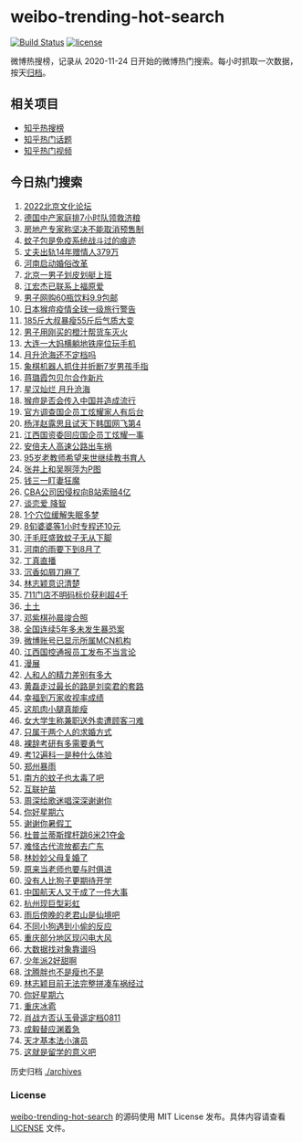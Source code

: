 # weibo-trending-hot-search

[![Build Status](https://github.com/justjavac/weibo-trending-hot-search/workflows/ci/badge.svg?branch=master)](https://github.com/justjavac/weibo-trending-hot-search/actions)
[![license](https://img.shields.io/github/license/justjavac/weibo-trending-hot-search)](https://github.com/justjavac/weibo-trending-hot-search/blob/master/LICENSE)

微博热搜榜，记录从 2020-11-24 日开始的微博热门搜索。每小时抓取一次数据，按天[归档](./archives)。

## 相关项目

- [知乎热搜榜](https://github.com/justjavac/zhihu-trending-top-search)
- [知乎热门话题](https://github.com/justjavac/zhihu-trending-hot-questions)
- [知乎热门视频](https://github.com/justjavac/zhihu-trending-hot-video)

## 今日热门搜索

<!-- BEGIN -->
<!-- 最后更新时间 Tue Jul 26 2022 06:17:51 GMT+0800 (China Standard Time) -->

1. [2022北京文化论坛](https://s.weibo.com//weibo?q=%232022%E5%8C%97%E4%BA%AC%E6%96%87%E5%8C%96%E8%AE%BA%E5%9D%9B%23&Refer=new_time)
1. [德国中产家庭排7小时队领救济粮](https://s.weibo.com//weibo?q=%23%E5%BE%B7%E5%9B%BD%E4%B8%AD%E4%BA%A7%E5%AE%B6%E5%BA%AD%E6%8E%927%E5%B0%8F%E6%97%B6%E9%98%9F%E9%A2%86%E6%95%91%E6%B5%8E%E7%B2%AE%23&Refer=top)
1. [房地产专家称坚决不能取消预售制](https://s.weibo.com//weibo?q=%23%E6%88%BF%E5%9C%B0%E4%BA%A7%E4%B8%93%E5%AE%B6%E7%A7%B0%E5%9D%9A%E5%86%B3%E4%B8%8D%E8%83%BD%E5%8F%96%E6%B6%88%E9%A2%84%E5%94%AE%E5%88%B6%23&Refer=top)
1. [蚊子包是免疫系统战斗过的痕迹](https://s.weibo.com//weibo?q=%23%E8%9A%8A%E5%AD%90%E5%8C%85%E6%98%AF%E5%85%8D%E7%96%AB%E7%B3%BB%E7%BB%9F%E6%88%98%E6%96%97%E8%BF%87%E7%9A%84%E7%97%95%E8%BF%B9%23&Refer=top)
1. [丈夫出轨14年赠情人379万](https://s.weibo.com//weibo?q=%23%E4%B8%88%E5%A4%AB%E5%87%BA%E8%BD%A814%E5%B9%B4%E8%B5%A0%E6%83%85%E4%BA%BA379%E4%B8%87%23&Refer=top)
1. [河南启动婚俗改革](https://s.weibo.com//weibo?q=%23%E6%B2%B3%E5%8D%97%E5%90%AF%E5%8A%A8%E5%A9%9A%E4%BF%97%E6%94%B9%E9%9D%A9%23&Refer=top)
1. [北京一男子划皮划艇上班](https://s.weibo.com//weibo?q=%23%E5%8C%97%E4%BA%AC%E4%B8%80%E7%94%B7%E5%AD%90%E5%88%92%E7%9A%AE%E5%88%92%E8%89%87%E4%B8%8A%E7%8F%AD%23&Refer=top)
1. [江宏杰已联系上福原爱](https://s.weibo.com//weibo?q=%23%E6%B1%9F%E5%AE%8F%E6%9D%B0%E5%B7%B2%E8%81%94%E7%B3%BB%E4%B8%8A%E7%A6%8F%E5%8E%9F%E7%88%B1%23&Refer=top)
1. [男子网购60瓶饮料9.9包邮](https://s.weibo.com//weibo?q=%23%E7%94%B7%E5%AD%90%E7%BD%91%E8%B4%AD60%E7%93%B6%E9%A5%AE%E6%96%999.9%E5%8C%85%E9%82%AE%23&Refer=top)
1. [日本猴痘疫情全球一级旅行警告](https://s.weibo.com//weibo?q=%23%E6%97%A5%E6%9C%AC%E7%8C%B4%E7%97%98%E7%96%AB%E6%83%85%E5%85%A8%E7%90%83%E4%B8%80%E7%BA%A7%E6%97%85%E8%A1%8C%E8%AD%A6%E5%91%8A%23&Refer=top)
1. [185斤大叔暴瘦55斤后气质大变](https://s.weibo.com//weibo?q=%23185%E6%96%A4%E5%A4%A7%E5%8F%94%E6%9A%B4%E7%98%A655%E6%96%A4%E5%90%8E%E6%B0%94%E8%B4%A8%E5%A4%A7%E5%8F%98%23&Refer=top)
1. [男子用刚买的橙汁帮货车灭火](https://s.weibo.com//weibo?q=%23%E7%94%B7%E5%AD%90%E7%94%A8%E5%88%9A%E4%B9%B0%E7%9A%84%E6%A9%99%E6%B1%81%E5%B8%AE%E8%B4%A7%E8%BD%A6%E7%81%AD%E7%81%AB%23&Refer=top)
1. [大连一大妈横躺地铁座位玩手机](https://s.weibo.com//weibo?q=%23%E5%A4%A7%E8%BF%9E%E4%B8%80%E5%A4%A7%E5%A6%88%E6%A8%AA%E8%BA%BA%E5%9C%B0%E9%93%81%E5%BA%A7%E4%BD%8D%E7%8E%A9%E6%89%8B%E6%9C%BA%23&Refer=top)
1. [月升沧海还不定档吗](https://s.weibo.com//weibo?q=%23%E6%9C%88%E5%8D%87%E6%B2%A7%E6%B5%B7%E8%BF%98%E4%B8%8D%E5%AE%9A%E6%A1%A3%E5%90%97%23&Refer=top)
1. [象棋机器人抓住并折断7岁男孩手指](https://s.weibo.com//weibo?q=%23%E8%B1%A1%E6%A3%8B%E6%9C%BA%E5%99%A8%E4%BA%BA%E6%8A%93%E4%BD%8F%E5%B9%B6%E6%8A%98%E6%96%AD7%E5%B2%81%E7%94%B7%E5%AD%A9%E6%89%8B%E6%8C%87%23&Refer=top)
1. [蒋璐霞包贝尔合作新片](https://s.weibo.com//weibo?q=%23%E8%92%8B%E7%92%90%E9%9C%9E%E5%8C%85%E8%B4%9D%E5%B0%94%E5%90%88%E4%BD%9C%E6%96%B0%E7%89%87%23&Refer=top)
1. [星汉灿烂 月升沧海](https://s.weibo.com//weibo?q=%E6%98%9F%E6%B1%89%E7%81%BF%E7%83%82%20%E6%9C%88%E5%8D%87%E6%B2%A7%E6%B5%B7&Refer=top)
1. [猴痘是否会传入中国并造成流行](https://s.weibo.com//weibo?q=%23%E7%8C%B4%E7%97%98%E6%98%AF%E5%90%A6%E4%BC%9A%E4%BC%A0%E5%85%A5%E4%B8%AD%E5%9B%BD%E5%B9%B6%E9%80%A0%E6%88%90%E6%B5%81%E8%A1%8C%23&Refer=top)
1. [官方调查国企员工炫耀家人有后台](https://s.weibo.com//weibo?q=%23%E5%AE%98%E6%96%B9%E8%B0%83%E6%9F%A5%E5%9B%BD%E4%BC%81%E5%91%98%E5%B7%A5%E7%82%AB%E8%80%80%E5%AE%B6%E4%BA%BA%E6%9C%89%E5%90%8E%E5%8F%B0%23&Refer=top)
1. [杨洋赵露思且试天下韩国网飞第4](https://s.weibo.com//weibo?q=%23%E6%9D%A8%E6%B4%8B%E8%B5%B5%E9%9C%B2%E6%80%9D%E4%B8%94%E8%AF%95%E5%A4%A9%E4%B8%8B%E9%9F%A9%E5%9B%BD%E7%BD%91%E9%A3%9E%E7%AC%AC4%23&Refer=top)
1. [江西国资委回应国企员工炫耀一事](https://s.weibo.com//weibo?q=%23%E6%B1%9F%E8%A5%BF%E5%9B%BD%E8%B5%84%E5%A7%94%E5%9B%9E%E5%BA%94%E5%9B%BD%E4%BC%81%E5%91%98%E5%B7%A5%E7%82%AB%E8%80%80%E4%B8%80%E4%BA%8B%23&Refer=top)
1. [安倍夫人高速公路出车祸](https://s.weibo.com//weibo?q=%23%E5%AE%89%E5%80%8D%E5%A4%AB%E4%BA%BA%E9%AB%98%E9%80%9F%E5%85%AC%E8%B7%AF%E5%87%BA%E8%BD%A6%E7%A5%B8%23&Refer=top)
1. [95岁老教师希望来世继续教书育人](https://s.weibo.com//weibo?q=%2395%E5%B2%81%E8%80%81%E6%95%99%E5%B8%88%E5%B8%8C%E6%9C%9B%E6%9D%A5%E4%B8%96%E7%BB%A7%E7%BB%AD%E6%95%99%E4%B9%A6%E8%82%B2%E4%BA%BA%23&Refer=top)
1. [张井上和吴啊萍为P图](https://s.weibo.com//weibo?q=%23%E5%BC%A0%E4%BA%95%E4%B8%8A%E5%92%8C%E5%90%B4%E5%95%8A%E8%90%8D%E4%B8%BAP%E5%9B%BE%23&Refer=top)
1. [钱三一盯妻狂魔](https://s.weibo.com//weibo?q=%23%E9%92%B1%E4%B8%89%E4%B8%80%E7%9B%AF%E5%A6%BB%E7%8B%82%E9%AD%94%23&Refer=top)
1. [CBA公司因侵权向B站索赔4亿](https://s.weibo.com//weibo?q=%23CBA%E5%85%AC%E5%8F%B8%E5%9B%A0%E4%BE%B5%E6%9D%83%E5%90%91B%E7%AB%99%E7%B4%A2%E8%B5%944%E4%BA%BF%23&Refer=top)
1. [谈恋爱 降智](https://s.weibo.com//weibo?q=%E8%B0%88%E6%81%8B%E7%88%B1%20%E9%99%8D%E6%99%BA&Refer=top)
1. [1个穴位缓解失眠多梦](https://s.weibo.com//weibo?q=%231%E4%B8%AA%E7%A9%B4%E4%BD%8D%E7%BC%93%E8%A7%A3%E5%A4%B1%E7%9C%A0%E5%A4%9A%E6%A2%A6%23&Refer=top)
1. [8旬婆婆等1小时专程还10元](https://s.weibo.com//weibo?q=%238%E6%97%AC%E5%A9%86%E5%A9%86%E7%AD%891%E5%B0%8F%E6%97%B6%E4%B8%93%E7%A8%8B%E8%BF%9810%E5%85%83%23&Refer=top)
1. [汗毛旺盛致蚊子无从下脚](https://s.weibo.com//weibo?q=%23%E6%B1%97%E6%AF%9B%E6%97%BA%E7%9B%9B%E8%87%B4%E8%9A%8A%E5%AD%90%E6%97%A0%E4%BB%8E%E4%B8%8B%E8%84%9A%23&Refer=top)
1. [河南的雨要下到8月了](https://s.weibo.com//weibo?q=%23%E6%B2%B3%E5%8D%97%E7%9A%84%E9%9B%A8%E8%A6%81%E4%B8%8B%E5%88%B08%E6%9C%88%E4%BA%86%23&Refer=top)
1. [丁真直播](https://s.weibo.com//weibo?q=%23%E4%B8%81%E7%9C%9F%E7%9B%B4%E6%92%AD%23&Refer=top)
1. [沉香如屑刀麻了](https://s.weibo.com//weibo?q=%23%E6%B2%89%E9%A6%99%E5%A6%82%E5%B1%91%E5%88%80%E9%BA%BB%E4%BA%86%23&Refer=top)
1. [林志颖意识清楚](https://s.weibo.com//weibo?q=%23%E6%9E%97%E5%BF%97%E9%A2%96%E6%84%8F%E8%AF%86%E6%B8%85%E6%A5%9A%23&Refer=top)
1. [711门店不明码标价获利超4千](https://s.weibo.com//weibo?q=%23711%E9%97%A8%E5%BA%97%E4%B8%8D%E6%98%8E%E7%A0%81%E6%A0%87%E4%BB%B7%E8%8E%B7%E5%88%A9%E8%B6%854%E5%8D%83%23&Refer=top)
1. [土土](https://s.weibo.com//weibo?q=%E5%9C%9F%E5%9C%9F&Refer=top)
1. [邓紫棋孙晨竣合照](https://s.weibo.com//weibo?q=%E9%82%93%E7%B4%AB%E6%A3%8B%E5%AD%99%E6%99%A8%E7%AB%A3%E5%90%88%E7%85%A7&Refer=top)
1. [全国连续5年多未发生暴恐案](https://s.weibo.com//weibo?q=%23%E5%85%A8%E5%9B%BD%E8%BF%9E%E7%BB%AD5%E5%B9%B4%E5%A4%9A%E6%9C%AA%E5%8F%91%E7%94%9F%E6%9A%B4%E6%81%90%E6%A1%88%23&Refer=top)
1. [微博账号已显示所属MCN机构](https://s.weibo.com//weibo?q=%23%E5%BE%AE%E5%8D%9A%E8%B4%A6%E5%8F%B7%E5%B7%B2%E6%98%BE%E7%A4%BA%E6%89%80%E5%B1%9EMCN%E6%9C%BA%E6%9E%84%23&Refer=top)
1. [江西国控通报员工发布不当言论](https://s.weibo.com//weibo?q=%23%E6%B1%9F%E8%A5%BF%E5%9B%BD%E6%8E%A7%E9%80%9A%E6%8A%A5%E5%91%98%E5%B7%A5%E5%8F%91%E5%B8%83%E4%B8%8D%E5%BD%93%E8%A8%80%E8%AE%BA%23&Refer=top)
1. [漫展](https://s.weibo.com//weibo?q=%E6%BC%AB%E5%B1%95&Refer=top)
1. [人和人的精力差别有多大](https://s.weibo.com//weibo?q=%23%E4%BA%BA%E5%92%8C%E4%BA%BA%E7%9A%84%E7%B2%BE%E5%8A%9B%E5%B7%AE%E5%88%AB%E6%9C%89%E5%A4%9A%E5%A4%A7%23&Refer=top)
1. [黄磊走过最长的路是刘奕君的套路](https://s.weibo.com//weibo?q=%23%E9%BB%84%E7%A3%8A%E8%B5%B0%E8%BF%87%E6%9C%80%E9%95%BF%E7%9A%84%E8%B7%AF%E6%98%AF%E5%88%98%E5%A5%95%E5%90%9B%E7%9A%84%E5%A5%97%E8%B7%AF%23&Refer=top)
1. [幸福到万家收视率成绩](https://s.weibo.com//weibo?q=%23%E5%B9%B8%E7%A6%8F%E5%88%B0%E4%B8%87%E5%AE%B6%E6%94%B6%E8%A7%86%E7%8E%87%E6%88%90%E7%BB%A9%23&Refer=top)
1. [这肌肉小腿真能瘦](https://s.weibo.com//weibo?q=%23%E8%BF%99%E8%82%8C%E8%82%89%E5%B0%8F%E8%85%BF%E7%9C%9F%E8%83%BD%E7%98%A6%23&Refer=top)
1. [女大学生称兼职送外卖遭顾客刁难](https://s.weibo.com//weibo?q=%23%E5%A5%B3%E5%A4%A7%E5%AD%A6%E7%94%9F%E7%A7%B0%E5%85%BC%E8%81%8C%E9%80%81%E5%A4%96%E5%8D%96%E9%81%AD%E9%A1%BE%E5%AE%A2%E5%88%81%E9%9A%BE%23&Refer=top)
1. [只属于两个人的求婚方式](https://s.weibo.com//weibo?q=%23%E5%8F%AA%E5%B1%9E%E4%BA%8E%E4%B8%A4%E4%B8%AA%E4%BA%BA%E7%9A%84%E6%B1%82%E5%A9%9A%E6%96%B9%E5%BC%8F%23&Refer=top)
1. [裸辞考研有多需要勇气](https://s.weibo.com//weibo?q=%23%E8%A3%B8%E8%BE%9E%E8%80%83%E7%A0%94%E6%9C%89%E5%A4%9A%E9%9C%80%E8%A6%81%E5%8B%87%E6%B0%94%23&Refer=top)
1. [考12遍科一是种什么体验](https://s.weibo.com//weibo?q=%23%E8%80%8312%E9%81%8D%E7%A7%91%E4%B8%80%E6%98%AF%E7%A7%8D%E4%BB%80%E4%B9%88%E4%BD%93%E9%AA%8C%23&Refer=top)
1. [郑州暴雨](https://s.weibo.com//weibo?q=%23%E9%83%91%E5%B7%9E%E6%9A%B4%E9%9B%A8%23&Refer=top)
1. [南方的蚊子也太毒了吧](https://s.weibo.com//weibo?q=%23%E5%8D%97%E6%96%B9%E7%9A%84%E8%9A%8A%E5%AD%90%E4%B9%9F%E5%A4%AA%E6%AF%92%E4%BA%86%E5%90%A7%23&Refer=top)
1. [互联护苗](https://s.weibo.com//weibo?q=%23%E4%BA%92%E8%81%94%E6%8A%A4%E8%8B%97%23&Refer=new_time)
1. [周深给歌迷唱深深谢谢你](https://s.weibo.com//weibo?q=%23%E5%91%A8%E6%B7%B1%E7%BB%99%E6%AD%8C%E8%BF%B7%E5%94%B1%E6%B7%B1%E6%B7%B1%E8%B0%A2%E8%B0%A2%E4%BD%A0%23&Refer=top)
1. [你好星期六](https://s.weibo.com//weibo?q=%E4%BD%A0%E5%A5%BD%E6%98%9F%E6%9C%9F%E5%85%AD&Refer=top)
1. [谢谢你暑假工](https://s.weibo.com//weibo?q=%23%E8%B0%A2%E8%B0%A2%E4%BD%A0%E6%9A%91%E5%81%87%E5%B7%A5%23&Refer=top)
1. [杜普兰蒂斯撑杆跳6米21夺金](https://s.weibo.com//weibo?q=%23%E6%9D%9C%E6%99%AE%E5%85%B0%E8%92%82%E6%96%AF%E6%92%91%E6%9D%86%E8%B7%B36%E7%B1%B321%E5%A4%BA%E9%87%91%23&Refer=top)
1. [难怪古代流放都去广东](https://s.weibo.com//weibo?q=%23%E9%9A%BE%E6%80%AA%E5%8F%A4%E4%BB%A3%E6%B5%81%E6%94%BE%E9%83%BD%E5%8E%BB%E5%B9%BF%E4%B8%9C%23&Refer=top)
1. [林妙妙父母复婚了](https://s.weibo.com//weibo?q=%23%E6%9E%97%E5%A6%99%E5%A6%99%E7%88%B6%E6%AF%8D%E5%A4%8D%E5%A9%9A%E4%BA%86%23&Refer=top)
1. [原来当老师也要与时俱进](https://s.weibo.com//weibo?q=%23%E5%8E%9F%E6%9D%A5%E5%BD%93%E8%80%81%E5%B8%88%E4%B9%9F%E8%A6%81%E4%B8%8E%E6%97%B6%E4%BF%B1%E8%BF%9B%23&Refer=top)
1. [没有人比狗子更期待开学](https://s.weibo.com//weibo?q=%23%E6%B2%A1%E6%9C%89%E4%BA%BA%E6%AF%94%E7%8B%97%E5%AD%90%E6%9B%B4%E6%9C%9F%E5%BE%85%E5%BC%80%E5%AD%A6%23&Refer=top)
1. [中国航天人又干成了一件大事](https://s.weibo.com//weibo?q=%23%E4%B8%AD%E5%9B%BD%E8%88%AA%E5%A4%A9%E4%BA%BA%E5%8F%88%E5%B9%B2%E6%88%90%E4%BA%86%E4%B8%80%E4%BB%B6%E5%A4%A7%E4%BA%8B%23&Refer=new_time)
1. [杭州现巨型彩虹](https://s.weibo.com//weibo?q=%23%E6%9D%AD%E5%B7%9E%E7%8E%B0%E5%B7%A8%E5%9E%8B%E5%BD%A9%E8%99%B9%23&Refer=top)
1. [雨后傍晚的老君山是仙境吧](https://s.weibo.com//weibo?q=%23%E9%9B%A8%E5%90%8E%E5%82%8D%E6%99%9A%E7%9A%84%E8%80%81%E5%90%9B%E5%B1%B1%E6%98%AF%E4%BB%99%E5%A2%83%E5%90%A7%23&Refer=top)
1. [不同小狗遇到小偷的反应](https://s.weibo.com//weibo?q=%23%E4%B8%8D%E5%90%8C%E5%B0%8F%E7%8B%97%E9%81%87%E5%88%B0%E5%B0%8F%E5%81%B7%E7%9A%84%E5%8F%8D%E5%BA%94%23&Refer=top)
1. [重庆部分地区现闪电大风](https://s.weibo.com//weibo?q=%23%E9%87%8D%E5%BA%86%E9%83%A8%E5%88%86%E5%9C%B0%E5%8C%BA%E7%8E%B0%E9%97%AA%E7%94%B5%E5%A4%A7%E9%A3%8E%23&Refer=top)
1. [大数据找对象靠谱吗](https://s.weibo.com//weibo?q=%23%E5%A4%A7%E6%95%B0%E6%8D%AE%E6%89%BE%E5%AF%B9%E8%B1%A1%E9%9D%A0%E8%B0%B1%E5%90%97%23&Refer=top)
1. [少年派2好甜啊](https://s.weibo.com//weibo?q=%23%E5%B0%91%E5%B9%B4%E6%B4%BE2%E5%A5%BD%E7%94%9C%E5%95%8A%23&Refer=top)
1. [沈腾胖也不是瘦也不是](https://s.weibo.com//weibo?q=%23%E6%B2%88%E8%85%BE%E8%83%96%E4%B9%9F%E4%B8%8D%E6%98%AF%E7%98%A6%E4%B9%9F%E4%B8%8D%E6%98%AF%23&Refer=top)
1. [林志颖目前无法完整拼凑车祸经过](https://s.weibo.com//weibo?q=%23%E6%9E%97%E5%BF%97%E9%A2%96%E7%9B%AE%E5%89%8D%E6%97%A0%E6%B3%95%E5%AE%8C%E6%95%B4%E6%8B%BC%E5%87%91%E8%BD%A6%E7%A5%B8%E7%BB%8F%E8%BF%87%23&Refer=top)
1. [你好星期六](https://s.weibo.com//weibo?q=%23%E4%BD%A0%E5%A5%BD%E6%98%9F%E6%9C%9F%E5%85%AD%23&Refer=top)
1. [重庆冰雹](https://s.weibo.com//weibo?q=%23%E9%87%8D%E5%BA%86%E5%86%B0%E9%9B%B9%23&Refer=top)
1. [肖战方否认玉骨遥定档0811](https://s.weibo.com//weibo?q=%23%E8%82%96%E6%88%98%E6%96%B9%E5%90%A6%E8%AE%A4%E7%8E%89%E9%AA%A8%E9%81%A5%E5%AE%9A%E6%A1%A30811%23&Refer=top)
1. [成毅替应渊着急](https://s.weibo.com//weibo?q=%23%E6%88%90%E6%AF%85%E6%9B%BF%E5%BA%94%E6%B8%8A%E7%9D%80%E6%80%A5%23&Refer=top)
1. [天才基本法小演员](https://s.weibo.com//weibo?q=%23%E5%A4%A9%E6%89%8D%E5%9F%BA%E6%9C%AC%E6%B3%95%E5%B0%8F%E6%BC%94%E5%91%98%23&Refer=top)
1. [这就是留学的意义吧](https://s.weibo.com//weibo?q=%23%E8%BF%99%E5%B0%B1%E6%98%AF%E7%95%99%E5%AD%A6%E7%9A%84%E6%84%8F%E4%B9%89%E5%90%A7%23&Refer=top)

<!-- END -->

历史归档 [./archives](./archives)

### License

[weibo-trending-hot-search](https://github.com/justjavac/weibo-trending-hot-search)
的源码使用 MIT License 发布。具体内容请查看 [LICENSE](./LICENSE) 文件。
